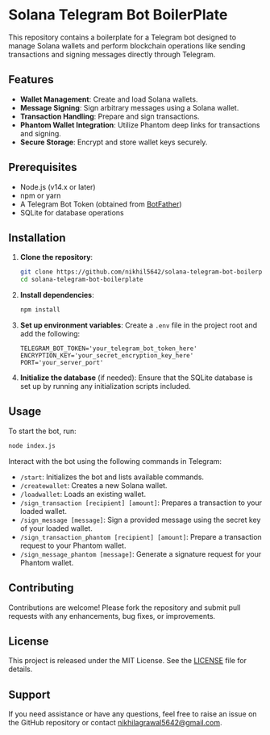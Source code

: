 # Solana Telegram Bot BoilerPlate

This repository contains a boilerplate for a Telegram bot designed to manage Solana wallets and perform blockchain operations like sending transactions and signing messages directly through Telegram.

## Features

- **Wallet Management**: Create and load Solana wallets.
- **Message Signing**: Sign arbitrary messages using a Solana wallet.
- **Transaction Handling**: Prepare and sign transactions.
- **Phantom Wallet Integration**: Utilize Phantom deep links for transactions and signing.
- **Secure Storage**: Encrypt and store wallet keys securely.

## Prerequisites

- Node.js (v14.x or later)
- npm or yarn
- A Telegram Bot Token (obtained from [BotFather](https://t.me/botfather))
- SQLite for database operations

## Installation

1. **Clone the repository**:
   ```bash
   git clone https://github.com/nikhil5642/solana-telegram-bot-boilerplate.git
   cd solana-telegram-bot-boilerplate
   ```

2. **Install dependencies**:
   ```bash
   npm install
   ```

3. **Set up environment variables**:
   Create a `.env` file in the project root and add the following:
   ```
   TELEGRAM_BOT_TOKEN='your_telegram_bot_token_here'
   ENCRYPTION_KEY='your_secret_encryption_key_here'
   PORT='your_server_port'
   ```

4. **Initialize the database** (if needed):
   Ensure that the SQLite database is set up by running any initialization scripts included.

## Usage

To start the bot, run:

```bash
node index.js
```

Interact with the bot using the following commands in Telegram:

- `/start`: Initializes the bot and lists available commands.
- `/createwallet`: Creates a new Solana wallet.
- `/loadwallet`: Loads an existing wallet.
- `/sign_transaction [recipient] [amount]`: Prepares a transaction to your loaded wallet.
- `/sign_message [message]`: Sign a provided message using the secret key of your loaded wallet.
- `/sign_transaction_phantom [recipient] [amount]`: Prepare a transaction request to your Phantom wallet.
- `/sign_message_phantom [message]`: Generate a signature request for your Phantom wallet.


## Contributing

Contributions are welcome! Please fork the repository and submit pull requests with any enhancements, bug fixes, or improvements.

## License

This project is released under the MIT License. See the [LICENSE](LICENSE) file for details.

## Support

If you need assistance or have any questions, feel free to raise an issue on the GitHub repository or contact nikhilagrawal5642@gmail.com.
